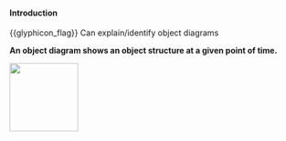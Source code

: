 <div id="title">

#### Introduction

</div>

<span id="prereqs"></span>

<span id="outcomes">{{glyphicon_flag}} Can explain/identify object diagrams</span>

<div id="body">

**An object diagram shows an object structure at a given point of time.**

<tip-box> 

<img src="{{baseUrl}}/oopDesign/associations/basic/images/completeStructure.png" height="120" />

</tip-box>


</div>

<div id="extras">
</div>